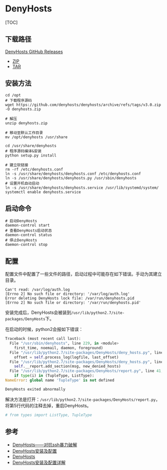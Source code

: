 # DenyHosts

[TOC]

## 下载路径

[DenyHosts GitHub Releases](https://github.com/denyhosts/denyhosts/releases)

- [ZIP](https://github.com/denyhosts/denyhosts/archive/refs/tags/v3.0.zip)
- [TAR](https://github.com/denyhosts/denyhosts/archive/refs/tags/v3.0.tar.gz)



## 安装方法

```shell
cd /opt
# 下载程序源码
wget https://github.com/denyhosts/denyhosts/archive/refs/tags/v3.0.zip -O denyhosts.zip

# 解压
unzip denyhosts.zip

# 移动至默认工作目录
mv /opt/denyhosts /usr/share

cd /usr/share/denyhosts
# 程序源码编译&安装
python setup.py install

# 建立软链接
rm -rf /etc/denyhosts.conf
ln -s /usr/share/denyhosts/denyhosts.conf /etc/denyhosts.conf
ln -s /usr/share/denyhosts/denyhosts.py /usr/sbin/denyhosts
# 设置开机自动启动
ln -s /usr/share/denyhosts/denyhosts.service /usr/lib/systemd/system/
systemctl enable denyhosts.service
```



## 启动命令

```shell
# 启动DenyHosts
daemon-control start 
# 查看DenyHosts启动状态
daemon-control status  
# 停止DenyHosts
daemon-control stop    
```



## 配置

配置文件中配置了一些文件的路径，启动过程中可能存在如下错误。手动为其建立目录。

```shell
Can't read: /var/log/auth.log
[Errno 2] No such file or directory: '/var/log/auth.log'
Error deleting DenyHosts lock file: /var/run/denyhosts.pid
[Errno 2] No such file or directory: '/var/run/denyhosts.pid'
```

安装完成后，DenyHosts会被装到`/usr/lib/python2.7/site-packages/DenyHosts`下。

在启动的时候，python2会报如下错误：

```python
Traceback (most recent call last):
  File "/usr/sbin/denyhosts", line 229, in <module>
    first_time, noemail, daemon, foreground)
  File "/usr/lib/python2.7/site-packages/DenyHosts/deny_hosts.py", line 77, in __init__
    offset = self.process_log(logfile, last_offset)
  File "/usr/lib/python2.7/site-packages/DenyHosts/deny_hosts.py", line 488, in process_log
    self.__report.add_section(msg, new_denied_hosts)
  File "/usr/lib/python2.7/site-packages/DenyHosts/report.py", line 41, in add_section
    if type(i) in (TupleType, ListType):
NameError: global name 'TupleType' is not defined

DenyHosts exited abnormally
```

解决方法是打开：`/usr/lib/python2.7/site-packages/DenyHosts/report.py`，将第5行代码的注释去掉，重启DenyHosts。

```python
# from types import ListType, TupleType
```



## 参考

- [DenyHosts——对抗ssh暴力破解](https://zhuanlan.zhihu.com/p/355514144)
- [DenyHosts安装及配置](https://www.jianshu.com/p/953b40e234dc)
- [DenyHosts](http://denyhosts.sourceforge.net/faq.html)
- [DenyHosts安装及配置详解](https://www.jianshu.com/p/59ffb6adc37c)